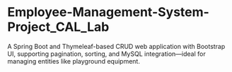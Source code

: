 # Employee-Management-System-Project_CAL_Lab
A Spring Boot and Thymeleaf-based CRUD web application with Bootstrap UI, supporting pagination, sorting, and MySQL integration—ideal for managing entities like playground equipment.
